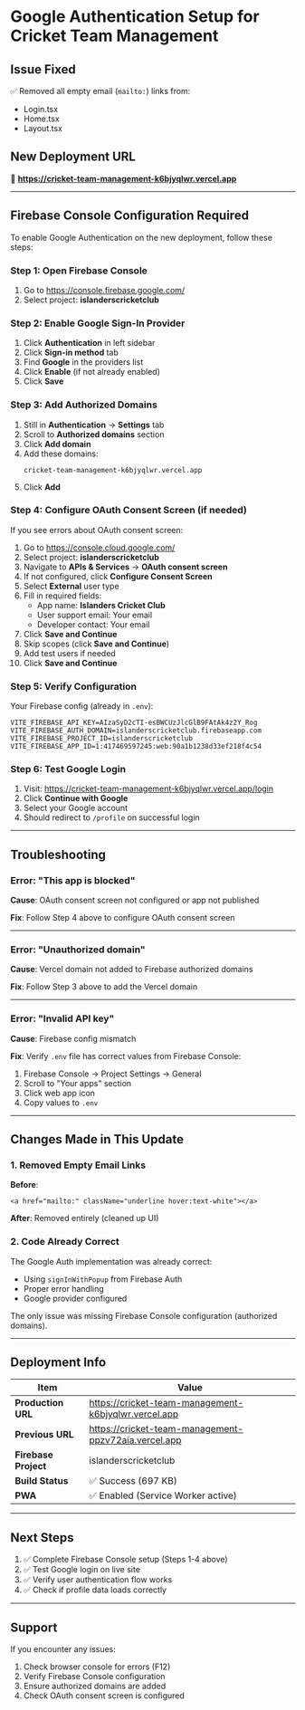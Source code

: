 # Google Authentication Setup for Cricket Team Management

## Issue Fixed
✅ Removed all empty email (`mailto:`) links from:
- Login.tsx
- Home.tsx
- Layout.tsx

## New Deployment URL
🚀 **https://cricket-team-management-k6bjyqlwr.vercel.app**

---

## Firebase Console Configuration Required

To enable Google Authentication on the new deployment, follow these steps:

### Step 1: Open Firebase Console
1. Go to https://console.firebase.google.com/
2. Select project: **islanderscricketclub**

### Step 2: Enable Google Sign-In Provider
1. Click **Authentication** in left sidebar
2. Click **Sign-in method** tab
3. Find **Google** in the providers list
4. Click **Enable** (if not already enabled)
5. Click **Save**

### Step 3: Add Authorized Domains
1. Still in **Authentication** → **Settings** tab
2. Scroll to **Authorized domains** section
3. Click **Add domain**
4. Add these domains:
   ```
   cricket-team-management-k6bjyqlwr.vercel.app
   ```
5. Click **Add**

### Step 4: Configure OAuth Consent Screen (if needed)
If you see errors about OAuth consent screen:

1. Go to https://console.cloud.google.com/
2. Select project: **islanderscricketclub**
3. Navigate to **APIs & Services** → **OAuth consent screen**
4. If not configured, click **Configure Consent Screen**
5. Select **External** user type
6. Fill in required fields:
   - App name: **Islanders Cricket Club**
   - User support email: Your email
   - Developer contact: Your email
7. Click **Save and Continue**
8. Skip scopes (click **Save and Continue**)
9. Add test users if needed
10. Click **Save and Continue**

### Step 5: Verify Configuration
Your Firebase config (already in `.env`):
```env
VITE_FIREBASE_API_KEY=AIzaSyD2cTI-esBWCUzJlcGlB9FAtAk4z2Y_Rog
VITE_FIREBASE_AUTH_DOMAIN=islanderscricketclub.firebaseapp.com
VITE_FIREBASE_PROJECT_ID=islanderscricketclub
VITE_FIREBASE_APP_ID=1:417469597245:web:90a1b1238d33ef218f4c54
```

### Step 6: Test Google Login
1. Visit: https://cricket-team-management-k6bjyqlwr.vercel.app/login
2. Click **Continue with Google**
3. Select your Google account
4. Should redirect to `/profile` on successful login

---

## Troubleshooting

### Error: "This app is blocked"
**Cause**: OAuth consent screen not configured or app not published

**Fix**: Follow Step 4 above to configure OAuth consent screen

---

### Error: "Unauthorized domain"
**Cause**: Vercel domain not added to Firebase authorized domains

**Fix**: Follow Step 3 above to add the Vercel domain

---

### Error: "Invalid API key"
**Cause**: Firebase config mismatch

**Fix**: Verify `.env` file has correct values from Firebase Console:
1. Firebase Console → Project Settings → General
2. Scroll to "Your apps" section
3. Click web app icon
4. Copy values to `.env`

---

## Changes Made in This Update

### 1. Removed Empty Email Links
**Before**:
```tsx
<a href="mailto:" className="underline hover:text-white"></a>
```

**After**: Removed entirely (cleaned up UI)

### 2. Code Already Correct
The Google Auth implementation was already correct:
- Using `signInWithPopup` from Firebase Auth
- Proper error handling
- Google provider configured

The only issue was missing Firebase Console configuration (authorized domains).

---

## Deployment Info

| Item | Value |
|------|-------|
| **Production URL** | https://cricket-team-management-k6bjyqlwr.vercel.app |
| **Previous URL** | https://cricket-team-management-ppzv72aia.vercel.app |
| **Firebase Project** | islanderscricketclub |
| **Build Status** | ✅ Success (697 KB) |
| **PWA** | ✅ Enabled (Service Worker active) |

---

## Next Steps

1. ✅ Complete Firebase Console setup (Steps 1-4 above)
2. ✅ Test Google login on live site
3. ✅ Verify user authentication flow works
4. ✅ Check if profile data loads correctly

---

## Support

If you encounter any issues:
1. Check browser console for errors (F12)
2. Verify Firebase Console configuration
3. Ensure authorized domains are added
4. Check OAuth consent screen is configured
